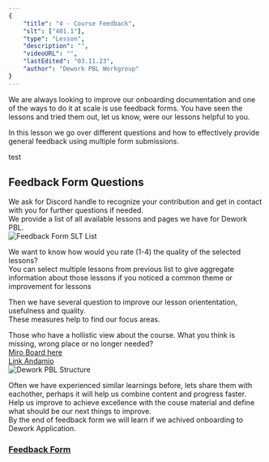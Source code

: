 ```yaml
---
{
    "title": "4 - Course Feedback",
    "slt": ["401.1"],
    "type": "Lesson",
    "description": "",
    "videoURL": "",
    "lastEdited": "03.11.23",
    "author": "Dework PBL Workgroup"
}
---
```


We are always looking to improve our onboarding documentation and one of the ways to do it at scale is use feedback forms.
You have seen the lessons and tried them out, let us know, were our lessons helpful to you.

In this lesson we go over different questions and how to effectively provide general feedback using multiple form submissions.

test

## Feedback Form Questions
We ask for Discord handle to recognize your contribution and get in contact with you for further questions if needed.  
We provide a list of all available lessons and pages we have for Dework PBL.  
![Feedback Form SLT List](/Dework_PBL_Pictures/Module_401/Feedback_Form_SLT.png)

We want to know how would you rate (1-4) the quality of the selected lessons?  
You can select multiple lessons from previous list to give aggregate information about those lessons if you noticed a common theme or improvement for lessons

Then we have several question to improve our lesson oriententation, usefulness and quality.  
These measures help to find our focus areas.  

Those who have a hollistic view about the course. What you think is missing, wrong place or no longer needed?  
[Miro Board here](https://miro.com/app/board/uXjVM7pbrUg=/?share_link_id=421979926769)  
[Link Andamio](https://andamio-andamiojs-starter-lms-git-governance-g-1b84f0-gimbalabs.vercel.app/course)  
![Dework PBL Structure](/Dework_PBL_Pictures/Module_401/Dework_PBL_Structure.png)

Often we have experienced similar learnings before, lets share them with eachother, perhaps it will help us combine content and progress faster.  
Help us improve to achieve excellence with the couse material and define what should be our next things to improve.  
By the end of feedback form we will learn if we achived onboarding to Dework Application.  

### [Feedback Form](https://docs.google.com/forms/d/e/1FAIpQLScMKxVYILl1gPksYgE3ZrmbQl6x26hvu0b4wH4LzCQOwr9xUw/viewform)